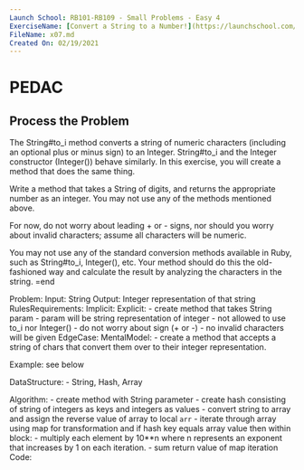 ```yaml
---
Launch School: RB101-RB109 - Small Problems - Easy 4
ExerciseName: [Convert a String to a Number!](https://launchschool.com/exercises/192719a5)
FileName: x07.md
Created On: 02/19/2021
---
```


# PEDAC

## Process the Problem
  The String#to_i method converts a string of numeric characters (including an
  optional plus or minus sign) to an Integer. String#to_i and the Integer constructor 
  (Integer()) behave similarly. In this exercise, you will create a method that 
  does the same thing.

  Write a method that takes a String of digits, and returns the appropriate 
  number as an integer. You may not use any of the methods mentioned above.

  For now, do not worry about leading + or - signs, nor should you worry about 
  invalid characters; assume all characters will be numeric.

  You may not use any of the standard conversion methods available in Ruby, 
  such as String#to_i, Integer(), etc. Your method should do this the 
  old-fashioned way and calculate the result by analyzing the characters in 
  the string.
=end

Problem:
  Input: String
  Output: Integer representation of that string
  RulesRequirements:
    Implicit:
    Explicit:
      - create method that takes String param
      - param will be string representation of integer
      - not allowed to use to_i nor Integer()
      - do not worry about sign (+ or -)
      - no invalid characters will be given
    EdgeCase:
  MentalModel:
      - create a method that accepts a string of chars that 
        convert them over to their integer representation.
          
Example: see below
        
DataStructure:
      - String, Hash, Array
        
Algorithm:
    - create method with String parameter
    - create hash consisting of string of integers as keys
      and integers as values
    - convert string to array and assign the reverse value of
      array to local `arr`
    - iterate through array using map for transformation and 
      if hash key equals array value then within block:
        - multiply each element by 10**n where n represents an 
          exponent that increases by 1 on each iteration.
    - sum return value of map iteration       
Code: